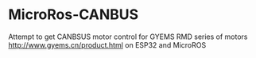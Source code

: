 # MicroRos-CANBUS
Attempt to get CANBSUS motor control for GYEMS RMD series of motors http://www.gyems.cn/product.html on ESP32 and MicroROS

